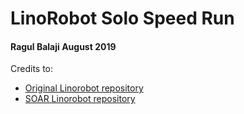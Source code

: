 LinoRobot Solo Speed Run
===
#### Ragul Balaji August 2019

Credits to:
- [Original Linorobot repository](https://github.com/linorobot/linorobot/)
- [SOAR Linorobot repository](https://github.com/sutd-robotics/soar-linorobot/)

